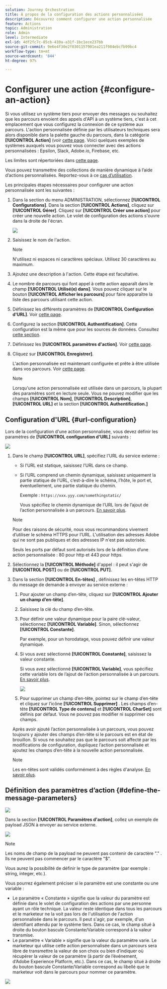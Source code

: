 ```yaml
---
solution: Journey Orchestration
title: À propos de la configuration des actions personnalisées
description: Découvrez comment configurer une action personnalisée
feature: Actions
topic: Administration
role: Admin
level: Intermediate
exl-id: 4df2fc7c-85cb-410a-a31f-1bc1ece237bb
source-git-commit: 9e6e4f30e2f0301157901ea211f984ebcfb99bc4
workflow-type: tm+mt
source-wordcount: '844'
ht-degree: 97%

---
```


# Configurer une action {#configure-an-action}

Si vous utilisez un système tiers pour envoyer des messages ou souhaitez que les parcours envoient des appels d&#39;API à un système tiers, c&#39;est à cet emplacement que vous configurez la connexion de ce système aux parcours. L&#39;action personnalisée définie par les utilisateurs techniques sera alors disponible dans la palette gauche du parcours, dans la catégorie **[!UICONTROL Action]** (voir [cette page](../building-journeys/about-journey-activities.md#action-activities). Voici quelques exemples de systèmes auxquels vous pouvez vous connecter avec des actions personnalisées : Epsilon, Slack, Adobe.io, Firebase, etc.

Les limites sont répertoriées dans [cette page](../limitations.md).

Vous pouvez transmettre des collections de manière dynamique à l’aide d’actions personnalisées. Reportez-vous à ce [cas d’utilisation](../building-journeys/collections.md).

Les principales étapes nécessaires pour configurer une action personnalisée sont les suivantes :

1. Dans la section du menu ADMINISTRATION, sélectionnez **[!UICONTROL Configurations]**. Dans la section **[!UICONTROL Actions]**, cliquez sur **[!UICONTROL Gérer]**. Cliquez sur **[!UICONTROL Créer une action]** pour créer une nouvelle action. Le volet de configuration des actions s&#39;ouvre dans la droite de l&#39;écran.

   ![](../assets/custom2.png)

1. Saisissez le nom de l&#39;action.

   >[!NOTE]
   >
   >N&#39;utilisez ni espaces ni caractères spéciaux. Utilisez 30 caractères au maximum.

1. Ajoutez une description à l&#39;action. Cette étape est facultative.
1. Le nombre de parcours qui font appel à cette action apparaît dans le champ **[!UICONTROL Utilisé(e) dans]**. Vous pouvez cliquer sur le bouton **[!UICONTROL Afficher les parcours]** pour faire apparaître la liste des parcours utilisant cette action.
1. Définissez les différents paramètres de **[!UICONTROL Configuration d&#39;URL]**. Voir [cette page](../action/about-custom-action-configuration.md#url-configuration).
1. Configurez la section **[!UICONTROL Authentification]**. Cette configuration est la même que pour les sources de données.  Consultez [cette section](../datasource/external-data-sources.md#section_wjp_nl5_nhb).
1. Définissez les **[!UICONTROL paramètres d&#39;action]**. Voir [cette page](../action/about-custom-action-configuration.md#define-the-message-parameters).
1. Cliquez sur **[!UICONTROL Enregistrer]**.

   L&#39;action personnalisée est maintenant configurée et prête à être utilisée dans vos parcours. Voir [cette page](../building-journeys/about-journey-activities.md#action-activities).

   >[!NOTE]
   >
   >Lorsqu&#39;une action personnalisée est utilisée dans un parcours, la plupart des paramètres sont en lecture seule. Vous ne pouvez modifier que les champs **[!UICONTROL Nom]**, **[!UICONTROL Description]**, **[!UICONTROL URL]** et la section **[!UICONTROL Authentification.]**

## Configuration d&#39;URL {#url-configuration}

Lors de la configuration d&#39;une action personnalisée, vous devez définir les paramètres de **[!UICONTROL configuration d&#39;URL]** suivants :

![](../assets/journeyurlconfiguration.png)

1. Dans le champ **[!UICONTROL URL]**, spécifiez l&#39;URL du service externe :

   * Si l’URL est statique, saisissez l’URL dans ce champ.

   * Si l’URL comprend un chemin dynamique, saisissez uniquement la partie statique de l’URL, c’est-à-dire le schéma, l’hôte, le port et, éventuellement, une partie statique du chemin.

      Exemple : `https://xxx.yyy.com/somethingstatic/`

      Vous spécifiez le chemin dynamique de l’URL lors de l’ajout de l’action personnalisée à un parcours. [En savoir plus](../building-journeys/using-custom-actions.md).
   >[!NOTE]
   >
   >Pour des raisons de sécurité, nous vous recommandons vivement d’utiliser le schéma HTTPS pour l’URL. L&#39;utilisation des adresses Adobe qui ne sont pas publiques et des adresses IP n&#39;est pas autorisée.
   >
   >Seuls les ports par défaut sont autorisés lors de la définition d’une action personnalisée : 80 pour http et 443 pour https.

1. Sélectionnez la **[!UICONTROL Méthode]** d&#39;appel : il peut s&#39;agir de **[!UICONTROL POST]** ou de **[!UICONTROL PUT]**.
1. Dans la section **[!UICONTROL En-têtes]** , définissez les en-têtes HTTP du message de demande à envoyer au service externe :
   1. Pour ajouter un champ d’en-tête, cliquez sur **[!UICONTROL Ajouter un champ d’en-tête]**.
   1. Saisissez la clé du champ d’en-tête.
   1. Pour définir une valeur dynamique pour la paire clé-valeur, sélectionnez **[!UICONTROL Variable]**. Sinon, sélectionnez **[!UICONTROL Constante]**.

      Par exemple, pour un horodatage, vous pouvez définir une valeur dynamique.

   1. Si vous avez sélectionné **[!UICONTROL Constante]**, saisissez la valeur constante.

      Si vous avez sélectionné **[!UICONTROL Variable]**, vous spécifiez cette variable lors de l’ajout de l’action personnalisée à un parcours. [En savoir plus](../building-journeys/using-custom-actions.md).

      ![](../assets/journeyurlconfiguration2.png)

   1. Pour supprimer un champ d’en-tête, pointez sur le champ d’en-tête et cliquez sur l’icône **[!UICONTROL Supprimer]** .
   Les champs d’en-tête **[!UICONTROL Type de contenu]** et **[!UICONTROL CharSet]** sont définis par défaut. Vous ne pouvez pas modifier ni supprimer ces champs.

   Après avoir ajouté l’action personnalisée à un parcours, vous pouvez toujours y ajouter des champs d’en-tête si le parcours est en état de brouillon. Si vous ne souhaitez pas que le parcours soit affecté par les modifications de configuration, dupliquez l’action personnalisée et ajoutez les champs d’en-tête à la nouvelle action personnalisée.

   >[!NOTE]
   >
   >Les en-têtes sont validés conformément à des règles d&#39;analyse. [En savoir plus](https://tools.ietf.org/html/rfc7230#section-3.2.4).

## Définition des paramètres d’action {#define-the-message-parameters}

![](../assets/messageparameterssection.png)

Dans la section **[!UICONTROL Paramètres d&#39;action]**, collez un exemple de payload JSON à envoyer au service externe.

![](../assets/customactionpayloadmessage.png)

>[!NOTE]
>
>Les noms de champ de la payload ne peuvent pas contenir de caractère &quot;.&quot; . Ils ne peuvent pas commencer par le caractère &quot;$&quot;.

Vous aurez la possibilité de définir le type de paramètre (par exemple : string, integer, etc.).

Vous pourrez également préciser si le paramètre est une constante ou une variable :

* Le paramètre « Constante » signifie que la valeur du paramètre est définie dans le volet de configuration des actions par une personne ayant un rôle technique. La valeur reste identique dans tous les parcours et le marketeur ne la voit pas lors de l&#39;utilisation de l&#39;action personnalisée dans le parcours. Il peut s&#39;agir, par exemple, d&#39;un identifiant attendu par le système tiers. Dans ce cas, le champ situé à droite du bouton bascule Constante/Variable correspond à la valeur transmise.
* Le paramètre « Variable » signifie que la valeur du paramètre varie. Le marketeur qui utilise cette action personnalisée dans un parcours sera libre de transmettre la valeur de son choix ou bien d’indiquer où récupérer la valeur de ce paramètre (à partir de l’événement, d‘Adobe Experience Platform, etc.). Dans ce cas, le champ situé à droite du bouton bascule Constante/Variable correspond au libellé que le marketeur voit dans le parcours pour nommer ce paramètre.

![](../assets/customactionpayloadmessage2.png)

